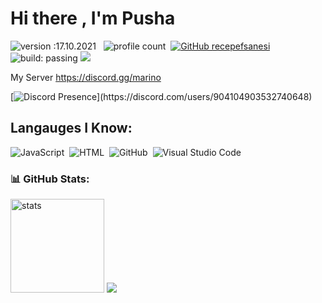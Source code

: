 # Hi there , I'm Pusha 
![version :17.10.2021](https://img.shields.io/badge/version-17.10.2021-informational) &nbsp;
![profile count](https://komarev.com/ghpvc/?username=JaylenOzi&color=red)&nbsp;
[![GitHub recepefsanesi](https://img.shields.io/github/followers/JaylenOzi?label=follow&style=social)](https://github.com/recepefsanesi)&nbsp;
![build: passing](https://img.shields.io/badge/build-passing-success)
<a href="https://instagram.com/jaylenelchavo"><img src="https://img.shields.io/badge/@pusha__23-E4405F?style=flat&logo=Instagram&logoColor=white"/></a> &nbsp;

My Server
https://discord.gg/marino

[![Discord Presence](https://lanyard-profile-readme.vercel.app/api/904104903532740648?theme=light&bg=7ad3f5&animated=false&hideDiscrim=true&borderRadius=30px&idleMessage=Probably%20doing%20something%20else...)](https://discord.com/users/904104903532740648)

## Langauges I Know:
![JavaScript](https://img.shields.io/badge/-JavaScript-05122A?style=flat&logo=javascript)&nbsp;
![HTML](https://img.shields.io/badge/-HTML-05122A?style=flat&logo=HTML5)&nbsp;
![GitHub](https://img.shields.io/badge/-GitHub-05122A?style=flat&logo=github)&nbsp;
![Visual Studio Code](https://img.shields.io/badge/-Visual%20Studio%20Code-05122A?style=flat&logo=visual-studio-code&logoColor=007ACC)&nbsp;



<h3 align="left">📊 GitHub Stats:</h3>
<p align="left">
   <img src="https://github-readme-stats.vercel.app/api?username=recepefsanesi&count_private=true&show_icons=true&theme=dark&hide_border=true" width="%100" height="150px" alt="stats" />
<img src="https://github-profile-trophy.vercel.app/?username=recepefsanesi&theme=radical" />
</p>
